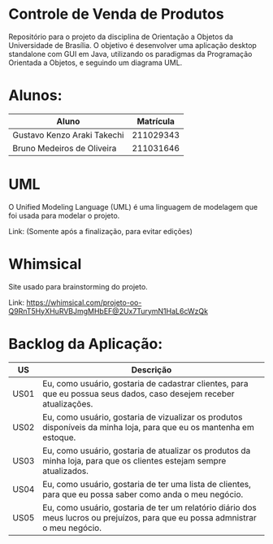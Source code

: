# Controle de Venda de Produtos

Repositório para o projeto da disciplina de Orientação a Objetos da Universidade de Brasília. O objetivo é desenvolver uma aplicação desktop standalone com GUI em Java, utilizando os paradigmas da Programação Orientada a Objetos, e seguindo um diagrama UML.

# Alunos:

| Aluno                       | Matrícula |
| --------------------------- | --------- |
| Gustavo Kenzo Araki Takechi | 211029343 |
| Bruno Medeiros de Oliveira  | 211031646 |

# UML

O Unified Modeling Language (UML) é uma linguagem de modelagem que foi usada para modelar o projeto.

Link: (Somente após a finalização, para evitar edições)

# Whimsical

Site usado para brainstorming do projeto.

Link: https://whimsical.com/projeto-oo-Q9RnT5HyXHuRVBJmgMHbEF@2Ux7TurymN1HaL6cWzQk

# Backlog da Aplicação:

| US   | Descrição                                                                                                                       |
| ---- | ------------------------------------------------------------------------------------------------------------------------------- |
| US01 | Eu, como usuário, gostaria de cadastrar clientes, para que eu possua seus dados, caso desejem receber atualizações.             |
| US02 | Eu, como usuário, gostaria de vizualizar os produtos disponíveis da minha loja, para que eu os mantenha em estoque.             |
| US03 | Eu, como usuário, gostaria de atualizar os produtos da minha loja, para que os clientes estejam sempre atualizados.             |
| US04 | Eu, como usuário, gostaria de ter uma lista de clientes, para que eu possa saber como anda o meu negócio.                       |
| US05 | Eu, como usuário, gostaria de ter um relatório diário dos meus lucros ou prejuízos, para que eu possa admnistrar o meu negócio. |
